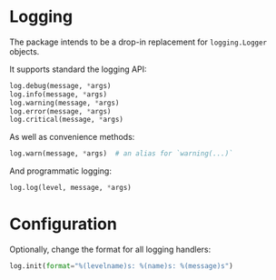 # Logging

The package intends to be a drop-in replacement for `logging.Logger` objects.

It supports standard the logging API:

```python
log.debug(message, *args)
log.info(message, *args)
log.warning(message, *args)
log.error(message, *args)
log.critical(message, *args)
```

As well as convenience methods:

```python
log.warn(message, *args)  # an alias for `warning(...)`
```

And programmatic logging:

```python
log.log(level, message, *args)
```

# Configuration

Optionally, change the format for all logging handlers:

```python
log.init(format="%(levelname)s: %(name)s: %(message)s")
```
